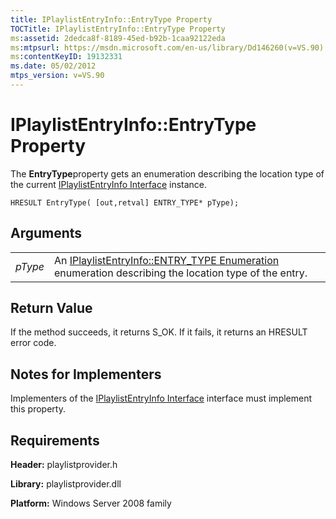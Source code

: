 ```yaml
---
title: IPlaylistEntryInfo::EntryType Property
TOCTitle: IPlaylistEntryInfo::EntryType Property
ms:assetid: 2dedca8f-8189-45ed-b92b-1caa92122eda
ms:mtpsurl: https://msdn.microsoft.com/en-us/library/Dd146260(v=VS.90)
ms:contentKeyID: 19132331
ms.date: 05/02/2012
mtps_version: v=VS.90
---
```


# IPlaylistEntryInfo::EntryType Property

The **EntryType**property gets an enumeration describing the location type of the current [IPlaylistEntryInfo Interface](iplaylistentryinfo-interface.md) instance.

    HRESULT EntryType( [out,retval] ENTRY_TYPE* pType);

## Arguments

|||
|--- |--- |
|*pType*|An [IPlaylistEntryInfo::ENTRY_TYPE Enumeration](https://msdn.microsoft.com/library/dd146290) enumeration describing the location type of the entry.|


## Return Value

If the method succeeds, it returns S\_OK. If it fails, it returns an HRESULT error code.

## Notes for Implementers

Implementers of the [IPlaylistEntryInfo Interface](iplaylistentryinfo-interface.md) interface must implement this property.

## Requirements

**Header:** playlistprovider.h

**Library:** playlistprovider.dll

**Platform:** Windows Server 2008 family

